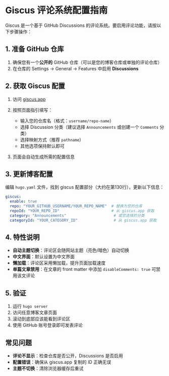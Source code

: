 # Giscus 评论系统配置指南

Giscus 是一个基于 GitHub Discussions 的评论系统。要启用评论功能，请按以下步骤操作：

## 1. 准备 GitHub 仓库

1. 确保您有一个**公开的** GitHub 仓库（可以是您的博客仓库或单独的评论仓库）
2. 在仓库的 Settings → General → Features 中启用 **Discussions**

## 2. 获取 Giscus 配置

1. 访问 [giscus.app](https://giscus.app/zh-CN)
2. 按照页面指引填写：
   - 输入您的仓库名（格式：`username/repo-name`）
   - 选择 Discussion 分类（建议选择 `Announcements` 或创建一个 `Comments` 分类）
   - 选择映射方式（推荐 `pathname`）
   - 其他选项保持默认即可

3. 页面会自动生成所需的配置信息

## 3. 更新博客配置

编辑 `hugo.yaml` 文件，找到 giscus 配置部分（大约在第130行），更新以下信息：

```yaml
giscus:
  enable: true
  repo: "YOUR_GITHUB_USERNAME/YOUR_REPO_NAME"  # 替换为您的仓库
  repoId: "YOUR_REPO_ID"                       # 从 giscus.app 获取
  category: "Announcements"                     # 或您选择的分类
  categoryId: "YOUR_CATEGORY_ID"                # 从 giscus.app 获取
```

## 4. 特性说明

- **自动主题切换**：评论区会随网站主题（亮色/暗色）自动切换
- **中文界面**：默认设置为中文界面
- **懒加载**：评论区采用懒加载，提升页面加载速度
- **单篇文章禁用**：在文章的 front matter 中添加 `disableComments: true` 可禁用该文评论

## 5. 验证

1. 运行 `hugo server`
2. 访问任意博客文章页面
3. 滚动到底部应该能看到评论区
4. 使用 GitHub 账号登录即可发表评论

## 常见问题

- **评论不显示**：检查仓库是否公开，Discussions 是否启用
- **配置错误**：确保从 giscus.app 复制的 ID 正确无误
- **主题不切换**：清除浏览器缓存后重试